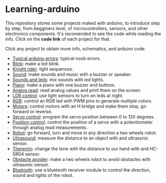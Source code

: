 # Learning-arduino

This repository stores some projects maked with arduino, to introduce step by step, from begginers level, of microcontrollers, sensors, and other electronics components. It's recomended to see the code while reading the info. Click on the **code link** of each project for that.

Click any project to obtain more info, schematics, and arduino code.

* [Typical arduino errors](https://github.com/JaledMC/Learning-arduino/wiki/Typical-Arduino-errors): typical noob errors.
* [Blink](https://github.com/JaledMC/Learning-arduino/wiki/Blink): make a led blink.
* [Knight rider](https://github.com/JaledMC/Learning-arduino/wiki/Knight-rider): light sequences.
* [Sound](https://github.com/JaledMC/Learning-arduino/wiki/Sound): make sounds and music with a buzzer or speaker.
* [Sounds and leds](https://github.com/JaledMC/Learning-arduino/wiki/Sounds-and-leds): mix sounds with led lights.
* [Piano](https://github.com/JaledMC/Learning-arduino/wiki/Piano): make a piano with one buzzer and buttons.
* [Analog read](https://github.com/JaledMC/Learning-arduino/wiki/Analog-read): read analog values and print them on the screen.
* [LDR control](https://github.com/JaledMC/Learning-arduino/wiki/LDR-control): use light sensors to turn on leds at night.
* [RGB](https://github.com/JaledMC/Learning-arduino/wiki/RGB): control an RGB led with PWM pins to generate multiple colors.
* [Motors](https://github.com/JaledMC/Learning-arduino/wiki/Motors): control motors with an H bridge and make them stop, go forward or reverse. 
* [Servo control](https://github.com/JaledMC/Learning-arduino/wiki/Servo-control): program the servo position between 0 to 120 degrees.
* [Position control](https://github.com/JaledMC/Learning-arduino/wiki/Position-control): control the position of a servo with a potentiometer through analog read measurements.
* [Robot](https://github.com/JaledMC/Learning-arduino/wiki/Robot): go forward, turn and move in any direction a two wheels robot.
* [Ultrasound](https://github.com/JaledMC/Learning-arduino/wiki/Ultrasound): measure the distance to an object with and ultrasonic sensor.
* [Theremin](https://github.com/JaledMC/Learning-arduino/wiki/Theremin): change the tone with the distance to our hand with and HC-SR04 sensor.
* [Obstacle avoider](https://github.com/JaledMC/Learning-arduino/wiki/Obstacle-avoider): make a two wheels robot to avoid obstacles with ultrasonic sensor.
* [Bluetooth](https://github.com/JaledMC/Learning-arduino/wiki/Bluetooth): use a bluetooth receiver module to control the direction, sound and lights of the robot.
